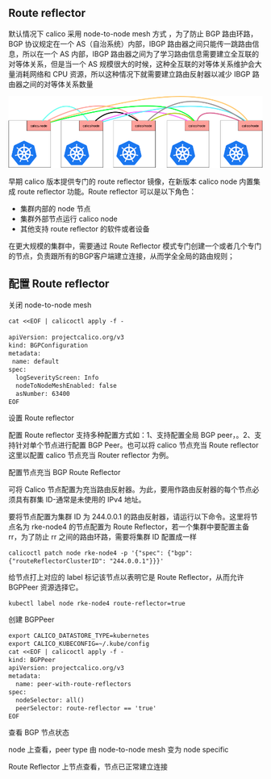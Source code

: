 ## Route reflector

默认情况下 calico 采用 node-to-node mesh 方式 ，为了防止 BGP 路由环路，BGP 协议规定在一个 AS（自治系统）内部，IBGP 路由器之间只能传一跳路由信息，所以在一个 AS 内部，IBGP 路由器之间为了学习路由信息需要建立全互联的对等体关系，但是当一个 AS 规模很大的时候，这种全互联的对等体关系维护会大量消耗网络和 CPU 资源，所以这种情况下就需要建立路由反射器以减少 IBGP 路由器之间的对等体关系数量

![image-20230704185340865](.assets/RouteReflector/image-20230704185340865.png)

早期 calico 版本提供专门的 route reflector 镜像，在新版本 calico node 内置集成 route reflector 功能。Route reflector 可以是以下角色：

- 集群内部的 node 节点
- 集群外部节点运行 calico node
- 其他支持 route reflector 的软件或者设备

在更大规模的集群中，需要通过 Route Reflector 模式专门创建一个或者几个专门的节点，负责跟所有的BGP客户端建立连接，从而学全全局的路由规则；

## 配置 Route reflector

关闭 node-to-node mesh

```
cat <<EOF | calicoctl apply -f -

apiVersion: projectcalico.org/v3
kind: BGPConfiguration
metadata:
 name: default
spec:
  logSeverityScreen: Info
  nodeToNodeMeshEnabled: false
  asNumber: 63400
EOF
```

设置 Route reflector

配置 Route reflector 支持多种配置方式如：1、支持配置全局 BGP peer，。2、支持针对单个节点进行配置 BGP Peer。也可以将 calico 节点充当 Route reflector 这里以配置 calico 节点充当 Router reflector 为例。

配置节点充当 BGP Route Reflector

可将 Calico 节点配置为充当路由反射器。为此，要用作路由反射器的每个节点必须具有群集 ID-通常是未使用的 IPv4 地址。

要将节点配置为集群 ID 为 244.0.0.1 的路由反射器，请运行以下命令。这里将节点名为 rke-node4 的节点配置为 Route Reflector，若一个集群中要配置主备 rr，为了防止 rr 之间的路由环路，需要将集群 ID 配置成一样

```
calicoctl patch node rke-node4 -p '{"spec": {"bgp": {"routeReflectorClusterID": "244.0.0.1"}}}'
```

给节点打上对应的 label 标记该节点以表明它是 Route Reflector，从而允许 BGPPeer 资源选择它。

```
kubectl label node rke-node4 route-reflector=true
```

创建 BGPPeer

```
export CALICO_DATASTORE_TYPE=kubernetes
export CALICO_KUBECONFIG=~/.kube/config
cat <<EOF | calicoctl apply -f -
kind: BGPPeer
apiVersion: projectcalico.org/v3
metadata:
  name: peer-with-route-reflectors
spec:
  nodeSelector: all()
  peerSelector: route-reflector == 'true'
EOF
```

查看 BGP 节点状态

node 上查看，peer type 由 node-to-node mesh 变为 node specific

Route Reflector 上节点查看，节点已正常建立连接